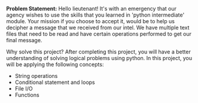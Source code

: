 **Problem Statement:**
Hello lieutenant! It's with an emergency that our agency wishes to use the skills that you learned in 'python intermediate' module. Your mission if you choose to accept it, would be to help us decipher a message that we received from our intel. We have multiple text files that need to be read and have certain operations performed to get our final message.

Why solve this project?
After completing this project, you will have a better understanding of solving logical problems using python. In this project, you will be applying the following concepts:

* String operations
* Conditional statement and loops
* File I/O
* Functions
